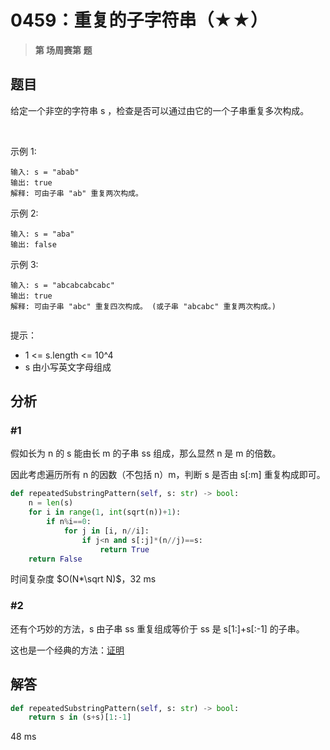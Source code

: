 # 0459：重复的子字符串（★★）


> **第  场周赛第  题**

## 题目

给定一个非空的字符串 s ，检查是否可以通过由它的一个子串重复多次构成。

 

示例 1:

    输入: s = "abab"
    输出: true
    解释: 可由子串 "ab" 重复两次构成。
示例 2:

    输入: s = "aba"
    输出: false
示例 3:
    
    输入: s = "abcabcabcabc"
    输出: true
    解释: 可由子串 "abc" 重复四次构成。 (或子串 "abcabc" 重复两次构成。)
     

提示：
- 1 <= s.length <= 10^4
- s 由小写英文字母组成



## 分析

### #1

假如长为 n 的 s 能由长 m 的子串 ss 组成，那么显然 n 是 m 的倍数。

因此考虑遍历所有 n 的因数（不包括 n）m，判断 s 是否由 s[:m] 重复构成即可。

```python
def repeatedSubstringPattern(self, s: str) -> bool:
    n = len(s)
    for i in range(1, int(sqrt(n))+1):
        if n%i==0:
            for j in [i, n//i]:
                if j<n and s[:j]*(n//j)==s:
                    return True
    return False
```
时间复杂度 $O(N*\sqrt N)$，32 ms

### #2

还有个巧妙的方法，s 由子串 ss 重复组成等价于 ss 是 s[1:]+s[:-1] 的子串。

这也是一个经典的方法：[证明](https://leetcode-cn.com/problems/repeated-substring-pattern/solution/zhong-fu-de-zi-zi-fu-chuan-by-leetcode-solution/)

## 解答

```python
def repeatedSubstringPattern(self, s: str) -> bool:
    return s in (s+s)[1:-1]
```
48 ms
